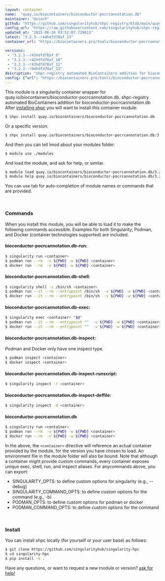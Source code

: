 ```yaml
---
layout: container
name:  "quay.io/biocontainers/bioconductor-pocrcannotation.db"
maintainer: "@vsoch"
github: "https://github.com/singularityhub/shpc-registry/blob/main/quay.io/biocontainers/bioconductor-pocrcannotation.db/container.yaml"
config_url: "https://raw.githubusercontent.com/singularityhub/shpc-registry/main/quay.io/biocontainers/bioconductor-pocrcannotation.db/container.yaml"
updated_at: "2025-06-26 03:52:07.719813"
latest: "3.2.3--r44hdfd78af_13"
container_url: "https://biocontainers.pro/tools/bioconductor-pocrcannotation.db"

versions:
 - "3.2.3--r41hdfd78af_9"
 - "3.2.3--r42hdfd78af_10"
 - "3.2.3--r43hdfd78af_11"
 - "3.2.3--r44hdfd78af_13"
description: "shpc-registry automated BioContainers addition for bioconductor-pocrcannotation.db"
config: {"url": "https://biocontainers.pro/tools/bioconductor-pocrcannotation.db", "maintainer": "@vsoch", "description": "shpc-registry automated BioContainers addition for bioconductor-pocrcannotation.db", "latest": {"3.2.3--r44hdfd78af_13": "sha256:057d0502fe565c11aa1a6ec7c375fb187f4f5294e745fa19f1d7ac427caaaf97"}, "tags": {"3.2.3--r41hdfd78af_9": "sha256:b73b7b056be002568d450d57b779c11345ce7aa48a46a080d6b42d9b950e9668", "3.2.3--r42hdfd78af_10": "sha256:e259699a8629da1ceb5f535426a54e89eac1ebd3bbb4e9a71df2c4ae98f5061b", "3.2.3--r43hdfd78af_11": "sha256:26d244927c74206cd50bfbeabb1754d7552101b583e12c1fa7a76604bfd09eed", "3.2.3--r44hdfd78af_13": "sha256:057d0502fe565c11aa1a6ec7c375fb187f4f5294e745fa19f1d7ac427caaaf97"}, "docker": "quay.io/biocontainers/bioconductor-pocrcannotation.db"}
---
```


This module is a singularity container wrapper for quay.io/biocontainers/bioconductor-pocrcannotation.db.
shpc-registry automated BioContainers addition for bioconductor-pocrcannotation.db
After [installing shpc](#install) you will want to install this container module:


```bash
$ shpc install quay.io/biocontainers/bioconductor-pocrcannotation.db
```

Or a specific version:

```bash
$ shpc install quay.io/biocontainers/bioconductor-pocrcannotation.db:3.2.3--r44hdfd78af_13
```

And then you can tell lmod about your modules folder:

```bash
$ module use ./modules
```

And load the module, and ask for help, or similar.

```bash
$ module load quay.io/biocontainers/bioconductor-pocrcannotation.db/3.2.3--r44hdfd78af_13
$ module help quay.io/biocontainers/bioconductor-pocrcannotation.db/3.2.3--r44hdfd78af_13
```

You can use tab for auto-completion of module names or commands that are provided.

<br>

### Commands

When you install this module, you will be able to load it to make the following commands accessible.
Examples for both Singularity, Podman, and Docker (container technologies supported) are included.

#### bioconductor-pocrcannotation.db-run:

```bash
$ singularity run <container>
$ podman run --rm  -v ${PWD} -w ${PWD} <container>
$ docker run --rm  -v ${PWD} -w ${PWD} <container>
```

#### bioconductor-pocrcannotation.db-shell:

```bash
$ singularity shell -s /bin/sh <container>
$ podman run --it --rm --entrypoint /bin/sh  -v ${PWD} -w ${PWD} <container>
$ docker run --it --rm --entrypoint /bin/sh  -v ${PWD} -w ${PWD} <container>
```

#### bioconductor-pocrcannotation.db-exec:

```bash
$ singularity exec <container> "$@"
$ podman run --it --rm --entrypoint ""  -v ${PWD} -w ${PWD} <container> "$@"
$ docker run --it --rm --entrypoint ""  -v ${PWD} -w ${PWD} <container> "$@"
```

#### bioconductor-pocrcannotation.db-inspect:

Podman and Docker only have one inspect type.

```bash
$ podman inspect <container>
$ docker inspect <container>
```

#### bioconductor-pocrcannotation.db-inspect-runscript:

```bash
$ singularity inspect -r <container>
```

#### bioconductor-pocrcannotation.db-inspect-deffile:

```bash
$ singularity inspect -d <container>
```



#### bioconductor-pocrcannotation.db

```bash
$ singularity run <container>
$ podman run --rm  -v ${PWD} -w ${PWD} <container>
$ docker run --rm  -v ${PWD} -w ${PWD} <container>
```


In the above, the `<container>` directive will reference an actual container provided
by the module, for the version you have chosen to load. An environment file in the
module folder will also be bound. Note that although a container
might provide custom commands, every container exposes unique exec, shell, run, and
inspect aliases. For anycommands above, you can export:

 - SINGULARITY_OPTS: to define custom options for singularity (e.g., --debug)
 - SINGULARITY_COMMAND_OPTS: to define custom options for the command (e.g., -b)
 - PODMAN_OPTS: to define custom options for podman or docker
 - PODMAN_COMMAND_OPTS: to define custom options for the command

<br>

### Install

You can install shpc locally (for yourself or your user base) as follows:

```bash
$ git clone https://github.com/singularityhub/singularity-hpc
$ cd singularity-hpc
$ pip install -e .
```

Have any questions, or want to request a new module or version? [ask for help!](https://github.com/singularityhub/singularity-hpc/issues)
